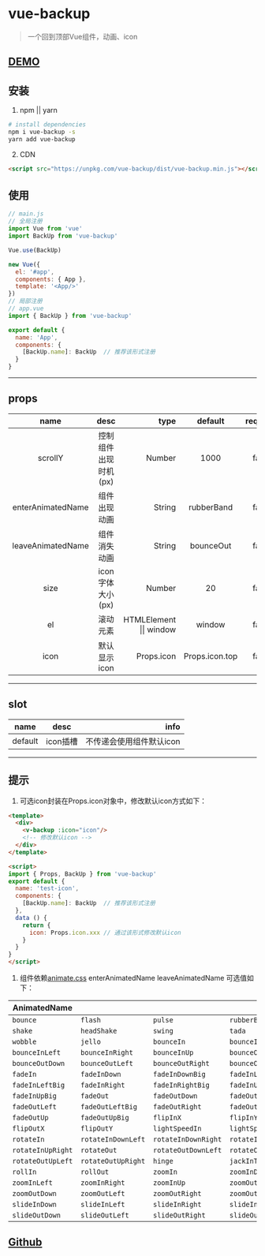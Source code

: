 # vue-backup

> 一个回到顶部Vue组件，动画、icon

## [DEMO](https://alexlees.github.io/vue-backup/)

## 安装

1. npm || yarn

``` bash
# install dependencies
npm i vue-backup -s
yarn add vue-backup
```

2. CDN

```html
<script src="https://unpkg.com/vue-backup/dist/vue-backup.min.js"></script>
```

## 使用

```javascript
// main.js
// 全局注册
import Vue from 'vue'
import BackUp from 'vue-backup'

Vue.use(BackUp)

new Vue({
  el: '#app',
  components: { App },
  template: '<App/>'
})
// 局部注册
// app.vue
import { BackUp } from 'vue-backup'

export default {
  name: 'App',
  components: {
    [BackUp.name]: BackUp  // 推荐该形式注册
  }
}
```

***

## props

| name | desc | type | default | required |
| :--: | :--: | ---: | :-----: | :------: |
| scrollY | 控制组件出现时机(px) | Number | 1000 | false |
| enterAnimatedName | 组件出现动画| String | rubberBand | false |
| leaveAnimatedName | 组件消失动画 | String | bounceOut | false |
| size | icon 字体大小(px) | Number | 20 | false |
| el | 滚动元素 | HTMLElement \|\| window | window | false |
| icon | 默认显示icon | Props.icon | Props.icon.top | false |

***

## slot

| name | desc | info |
| :--: | :--: | ---: |
| default | icon插槽 | 不传递会使用组件默认icon |

***

## 提示

1. 可选icon封装在Props.icon对象中，修改默认icon方式如下：

```html
<template>
  <div>
    <v-backup :icon="icon"/>
    <!-- 修改默认icon -->
  </div>
</template>

<script>
import { Props, BackUp } from 'vue-backup'
export default {
  name: 'test-icon',
  components: {
    [BackUp.name]: BackUp  // 推荐该形式注册
  },
  data () {
    return {
      icon: Props.icon.xxx // 通过该形式修改默认icon
    }
  }
}
</script>
```

1. 组件依赖[animate.css](https://github.com/daneden/animate.css) enterAnimatedName leaveAnimatedName 可选值如下：

| AnimatedName      |                    |                     |                      |
| ----------------- | ------------------ | ------------------- | -------------------- |
| `bounce`          | `flash`            | `pulse`             | `rubberBand`         |
| `shake`           | `headShake`        | `swing`             | `tada`               |
| `wobble`          | `jello`            | `bounceIn`          | `bounceInDown`       |
| `bounceInLeft`    | `bounceInRight`    | `bounceInUp`        | `bounceOut`          |
| `bounceOutDown`   | `bounceOutLeft`    | `bounceOutRight`    | `bounceOutUp`        |
| `fadeIn`          | `fadeInDown`       | `fadeInDownBig`     | `fadeInLeft`         |
| `fadeInLeftBig`   | `fadeInRight`      | `fadeInRightBig`    | `fadeInUp`           |
| `fadeInUpBig`     | `fadeOut`          | `fadeOutDown`       | `fadeOutDownBig`     |
| `fadeOutLeft`     | `fadeOutLeftBig`   | `fadeOutRight`      | `fadeOutRightBig`    |
| `fadeOutUp`       | `fadeOutUpBig`     | `flipInX`           | `flipInY`            |
| `flipOutX`        | `flipOutY`         | `lightSpeedIn`      | `lightSpeedOut`      |
| `rotateIn`        | `rotateInDownLeft` | `rotateInDownRight` | `rotateInUpLeft`     |
| `rotateInUpRight` | `rotateOut`        | `rotateOutDownLeft` | `rotateOutDownRight` |
| `rotateOutUpLeft` | `rotateOutUpRight` | `hinge`             | `jackInTheBox`       |
| `rollIn`          | `rollOut`          | `zoomIn`            | `zoomInDown`         |
| `zoomInLeft`      | `zoomInRight`      | `zoomInUp`          | `zoomOut`            |
| `zoomOutDown`     | `zoomOutLeft`      | `zoomOutRight`      | `zoomOutUp`          |
| `slideInDown`     | `slideInLeft`      | `slideInRight`      | `slideInUp`          |
| `slideOutDown`    | `slideOutLeft`     | `slideOutRight`     | `slideOutUp`         |

## [Github](https://github.com/alexlees/vue-backup)
